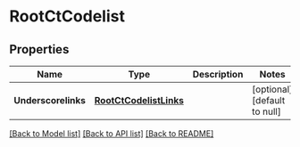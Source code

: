 # RootCtCodelist

## Properties
Name | Type | Description | Notes
------------ | ------------- | ------------- | -------------
**Underscorelinks** | [**RootCtCodelistLinks**](RootCtCodelistLinks.md) |  | [optional] [default to null]

[[Back to Model list]](../README.md#documentation-for-models) [[Back to API list]](../README.md#documentation-for-api-endpoints) [[Back to README]](../README.md)



